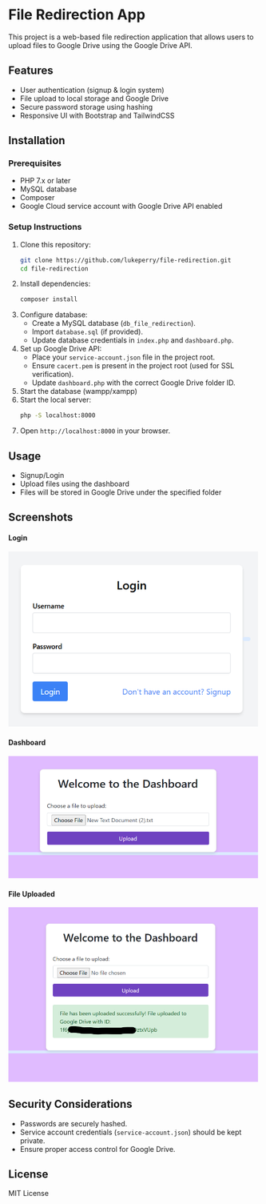 # File Redirection App

This project is a web-based file redirection application that allows users to upload files to Google Drive using the Google Drive API.

## Features
- User authentication (signup & login system)
- File upload to local storage and Google Drive
- Secure password storage using hashing
- Responsive UI with Bootstrap and TailwindCSS

## Installation

### Prerequisites
- PHP 7.x or later
- MySQL database
- Composer
- Google Cloud service account with Google Drive API enabled

### Setup Instructions
1. Clone this repository:
   ```sh
   git clone https://github.com/lukeperry/file-redirection.git
   cd file-redirection
   ```
2. Install dependencies:
   ```sh
   composer install
   ```
3. Configure database:
   - Create a MySQL database (`db_file_redirection`).
   - Import `database.sql` (if provided).
   - Update database credentials in `index.php` and `dashboard.php`.
4. Set up Google Drive API:
   - Place your `service-account.json` file in the project root.
   - Ensure `cacert.pem` is present in the project root (used for SSL verification).
   - Update `dashboard.php` with the correct Google Drive folder ID.
5. Start the database (wampp/xampp)
6. Start the local server:
   ```sh
   php -S localhost:8000
   ```
7. Open `http://localhost:8000` in your browser.

## Usage
- Signup/Login
- Upload files using the dashboard
- Files will be stored in Google Drive under the specified folder

## Screenshots

  #### Login
<img src="screenshots/screenshot1.png" alt="Screenshot 1" width="500">

  #### Dashboard
<img src="screenshots/screenshot2.png" alt="Screenshot 2" width="500">

  #### File Uploaded
<img src="screenshots/screenshot3.png" alt="Screenshot 3" width="500">


## Security Considerations
- Passwords are securely hashed.
- Service account credentials (`service-account.json`) should be kept private.
- Ensure proper access control for Google Drive.

## License
MIT License
